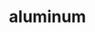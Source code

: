 ---
title: "aluminum"
layout: cache
categories: [package, develop-2024-12-08]
meta: {"versions": ["1.4.1"], "compilers": ["gcc@=11.4.0", "gcc@=7.5.0", "gcc@=9.4.0"], "oss": ["ubuntu18.04", "ubuntu20.04", "ubuntu22.04"], "platforms": ["linux"], "targets": ["neoverse_v1", "neoverse_v2", "ppc64le", "x86_64_v3"], "stacks": ["e4s", "e4s-neoverse-v2", "e4s-neoverse_v1", "e4s-power", "radiuss", "root"], "num_specs": 5, "num_specs_by_stack": {"root": 5, "radiuss": 1, "e4s-power": 1, "e4s-neoverse_v1": 1, "e4s-neoverse-v2": 1, "e4s": 1}}
spec_details: [{"hash": "tyz4ksmfmca2gaiwfirbrdhpsgiamzml", "compiler": "gcc@=7.5.0", "versions": ["1.4.1"], "os": "ubuntu18.04", "platform": "linux", "target": "x86_64_v3", "variants": ["~benchmarks", "build_system=cmake", "build_type=Release", "~cuda", "generator=make", "~hang_check", "~ht", "~ipo", "~mpi_serialize", "~nccl", "~rocm", "+shared", "~stream_mem_ops", "~tests", "~thread_multiple", "~trace"], "stacks": ["root", "radiuss"], "size": "-", "tarball": "https://binaries.spack.io/develop-2024-12-08/build_cache/linux-ubuntu18.04-x86_64_v3/gcc-7.5.0/aluminum-1.4.1/linux-ubuntu18.04-x86_64_v3-gcc-7.5.0-aluminum-1.4.1-tyz4ksmfmca2gaiwfirbrdhpsgiamzml.spack"}, {"hash": "ak42ixofslgyqjy5appixicmsnupfvla", "compiler": "gcc@=9.4.0", "versions": ["1.4.1"], "os": "ubuntu20.04", "platform": "linux", "target": "ppc64le", "variants": ["~benchmarks", "build_system=cmake", "build_type=Release", "~cuda", "generator=make", "~hang_check", "~ht", "~ipo", "~mpi_serialize", "~nccl", "~rocm", "+shared", "~stream_mem_ops", "~tests", "~thread_multiple", "~trace"], "stacks": ["e4s-power", "root"], "size": "-", "tarball": "https://binaries.spack.io/develop-2024-12-08/build_cache/linux-ubuntu20.04-ppc64le/gcc-9.4.0/aluminum-1.4.1/linux-ubuntu20.04-ppc64le-gcc-9.4.0-aluminum-1.4.1-ak42ixofslgyqjy5appixicmsnupfvla.spack"}, {"hash": "qdvzv6tyrw7c3ypeor6t74uibqebhopg", "compiler": "gcc@=11.4.0", "versions": ["1.4.1"], "os": "ubuntu22.04", "platform": "linux", "target": "neoverse_v1", "variants": ["~benchmarks", "build_system=cmake", "build_type=Release", "~cuda", "generator=make", "~hang_check", "~ht", "~ipo", "~mpi_serialize", "~nccl", "~rocm", "+shared", "~stream_mem_ops", "~tests", "~thread_multiple", "~trace"], "stacks": ["root", "e4s-neoverse_v1"], "size": "-", "tarball": "https://binaries.spack.io/develop-2024-12-08/build_cache/linux-ubuntu22.04-neoverse_v1/gcc-11.4.0/aluminum-1.4.1/linux-ubuntu22.04-neoverse_v1-gcc-11.4.0-aluminum-1.4.1-qdvzv6tyrw7c3ypeor6t74uibqebhopg.spack"}, {"hash": "b3rwqytevnkuyijma5vcfz3diwgkb7dr", "compiler": "gcc@=11.4.0", "versions": ["1.4.1"], "os": "ubuntu22.04", "platform": "linux", "target": "neoverse_v2", "variants": ["~benchmarks", "build_system=cmake", "build_type=Release", "~cuda", "generator=make", "~hang_check", "~ht", "~ipo", "~mpi_serialize", "~nccl", "~rocm", "+shared", "~stream_mem_ops", "~tests", "~thread_multiple", "~trace"], "stacks": ["root", "e4s-neoverse-v2"], "size": "-", "tarball": "https://binaries.spack.io/develop-2024-12-08/build_cache/linux-ubuntu22.04-neoverse_v2/gcc-11.4.0/aluminum-1.4.1/linux-ubuntu22.04-neoverse_v2-gcc-11.4.0-aluminum-1.4.1-b3rwqytevnkuyijma5vcfz3diwgkb7dr.spack"}, {"hash": "ic4d6aienx5jp2p4xlzb7lps5vouodxv", "compiler": "gcc@=11.4.0", "versions": ["1.4.1"], "os": "ubuntu22.04", "platform": "linux", "target": "x86_64_v3", "variants": ["~benchmarks", "build_system=cmake", "build_type=Release", "~cuda", "generator=make", "~hang_check", "~ht", "~ipo", "~mpi_serialize", "~nccl", "~rocm", "+shared", "~stream_mem_ops", "~tests", "~thread_multiple", "~trace"], "stacks": ["e4s", "root"], "size": "-", "tarball": "https://binaries.spack.io/develop-2024-12-08/build_cache/linux-ubuntu22.04-x86_64_v3/gcc-11.4.0/aluminum-1.4.1/linux-ubuntu22.04-x86_64_v3-gcc-11.4.0-aluminum-1.4.1-ic4d6aienx5jp2p4xlzb7lps5vouodxv.spack"}]
---